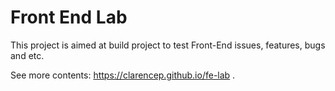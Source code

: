 # Front End Lab 

This project is aimed at build project to test Front-End issues, features, bugs and etc.

See more contents: <https://clarencep.github.io/fe-lab> .
